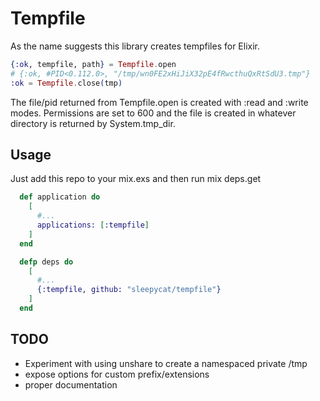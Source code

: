 Tempfile
========

As the name suggests this library creates tempfiles for Elixir.

```elixir
{:ok, tempfile, path} = Tempfile.open
# {:ok, #PID<0.112.0>, "/tmp/wn0FE2xHiJiX32pE4fRwcthuQxRtSdU3.tmp"}
:ok = Tempfile.close(tmp)
```

The file/pid returned from Tempfile.open is created with :read and
:write modes.  Permissions are set to 600 and the file is created in
whatever directory is returned by System.tmp_dir.

## Usage

Just add this repo to your mix.exs and then run mix deps.get
```elixir
  def application do
    [
      #...
      applications: [:tempfile]
    ]
  end

  defp deps do
    [
      #...
      {:tempfile, github: "sleepycat/tempfile"}
    ]
  end
```

## TODO
* Experiment with using unshare to create a namespaced private /tmp
* expose options for custom prefix/extensions
* proper documentation
